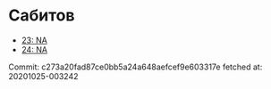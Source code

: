 # Сабитов
- [23: NA](23.md)
- [24: NA](24.md)

Commit: c273a20fad87ce0bb5a24a648aefcef9e603317e
 fetched at: 20201025-003242
